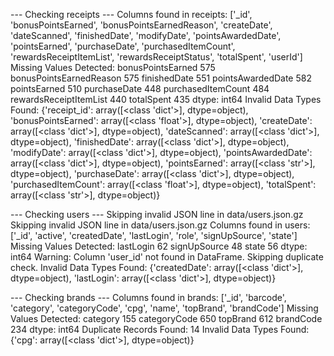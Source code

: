 --- Checking receipts ---
Columns found in receipts: ['_id', 'bonusPointsEarned', 'bonusPointsEarnedReason', 'createDate', 'dateScanned', 'finishedDate', 'modifyDate', 'pointsAwardedDate', 'pointsEarned', 'purchaseDate', 'purchasedItemCount', 'rewardsReceiptItemList', 'rewardsReceiptStatus', 'totalSpent', 'userId']
Missing Values Detected:
bonusPointsEarned          575
bonusPointsEarnedReason    575
finishedDate               551
pointsAwardedDate          582
pointsEarned               510
purchaseDate               448
purchasedItemCount         484
rewardsReceiptItemList     440
totalSpent                 435
dtype: int64
Invalid Data Types Found:
{'receipt_id': array([<class 'dict'>], dtype=object), 'bonusPointsEarned': array([<class 'float'>], dtype=object), 'createDate': array([<class 'dict'>], dtype=object), 'dateScanned': array([<class 'dict'>], dtype=object), 'finishedDate': array([<class 'dict'>], dtype=object), 'modifyDate': array([<class 'dict'>], dtype=object), 'pointsAwardedDate': array([<class 'dict'>], dtype=object), 'pointsEarned': array([<class 'str'>], dtype=object), 'purchaseDate': array([<class 'dict'>], dtype=object), 'purchasedItemCount': array([<class 'float'>], dtype=object), 'totalSpent': array([<class 'str'>], dtype=object)}

--- Checking users ---
Skipping invalid JSON line in data/users.json.gz
Skipping invalid JSON line in data/users.json.gz
Columns found in users: ['_id', 'active', 'createdDate', 'lastLogin', 'role', 'signUpSource', 'state']
Missing Values Detected:
lastLogin       62
signUpSource    48
state           56
dtype: int64
Warning: Column 'user_id' not found in DataFrame. Skipping duplicate check.
Invalid Data Types Found:
{'createdDate': array([<class 'dict'>], dtype=object), 'lastLogin': array([<class 'dict'>], dtype=object)}

--- Checking brands ---
Columns found in brands: ['_id', 'barcode', 'category', 'categoryCode', 'cpg', 'name', 'topBrand', 'brandCode']
Missing Values Detected:
category        155
categoryCode    650
topBrand        612
brandCode       234
dtype: int64
Duplicate Records Found: 14
Invalid Data Types Found:
{'cpg': array([<class 'dict'>], dtype=object)}